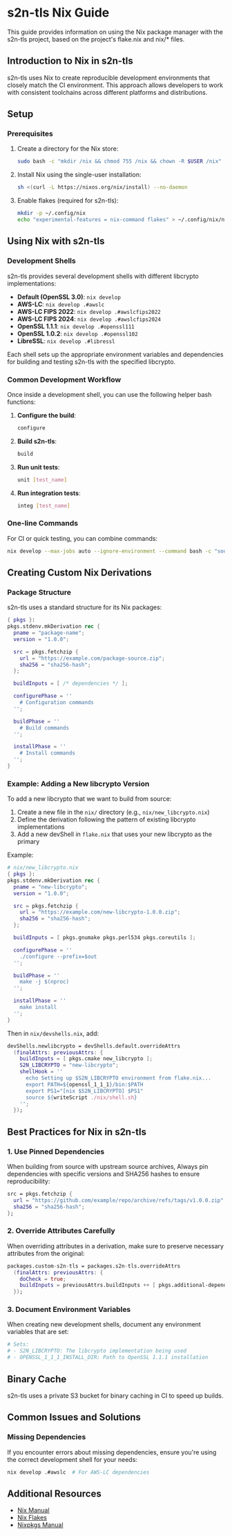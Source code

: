 # s2n-tls Nix Guide

This guide provides information on using the Nix package manager with the s2n-tls project, based on the project's flake.nix and nix/* files.

## Introduction to Nix in s2n-tls

s2n-tls uses Nix to create reproducible development environments that closely match the CI environment. This approach allows developers to work with consistent toolchains across different platforms and distributions.

## Setup

### Prerequisites

1. Create a directory for the Nix store:
   ```bash
   sudo bash -c "mkdir /nix && chmod 755 /nix && chown -R $USER /nix"
   ```

2. Install Nix using the single-user installation:
   ```bash
   sh <(curl -L https://nixos.org/nix/install) --no-daemon
   ```

3. Enable flakes (required for s2n-tls):
   ```bash
   mkdir -p ~/.config/nix
   echo "experimental-features = nix-command flakes" > ~/.config/nix/nix.conf
   ```

## Using Nix with s2n-tls

### Development Shells

s2n-tls provides several development shells with different libcrypto implementations:

- **Default (OpenSSL 3.0)**: `nix develop`
- **AWS-LC**: `nix develop .#awslc`
- **AWS-LC FIPS 2022**: `nix develop .#awslcfips2022`
- **AWS-LC FIPS 2024**: `nix develop .#awslcfips2024`
- **OpenSSL 1.1.1**: `nix develop .#openssl111`
- **OpenSSL 1.0.2**: `nix develop .#openssl102`
- **LibreSSL**: `nix develop .#libressl`

Each shell sets up the appropriate environment variables and dependencies for building and testing s2n-tls with the specified libcrypto.

### Common Development Workflow

Once inside a development shell, you can use the following helper bash functions:

1. **Configure the build**:
   ```bash
   configure
   ```

2. **Build s2n-tls**:
   ```bash
   build
   ```

3. **Run unit tests**:
   ```bash
   unit [test_name]
   ```

4. **Run integration tests**:
   ```bash
   integ [test_name]
   ```

### One-line Commands

For CI or quick testing, you can combine commands:

```bash
nix develop --max-jobs auto --ignore-environment --command bash -c "source ./nix/shell.sh; configure; build; unit"
```

## Creating Custom Nix Derivations

### Package Structure

s2n-tls uses a standard structure for its Nix packages:

```nix
{ pkgs }:
pkgs.stdenv.mkDerivation rec {
  pname = "package-name";
  version = "1.0.0";

  src = pkgs.fetchzip {
    url = "https://example.com/package-source.zip";
    sha256 = "sha256-hash";
  };

  buildInputs = [ /* dependencies */ ];

  configurePhase = ''
    # Configuration commands
  '';

  buildPhase = ''
    # Build commands
  '';

  installPhase = ''
    # Install commands
  '';
}
```

### Example: Adding a New libcrypto Version

To add a new libcrypto that we want to build from source:

1. Create a new file in the `nix/` directory (e.g., `nix/new_libcrypto.nix`)
2. Define the derivation following the pattern of existing libcrypto implementations
3. Add a new devShell in `flake.nix` that uses your new libcrypto as the primary

Example:

```nix
# nix/new_libcrypto.nix
{ pkgs }:
pkgs.stdenv.mkDerivation rec {
  pname = "new-libcrypto";
  version = "1.0.0";

  src = pkgs.fetchzip {
    url = "https://example.com/new-libcrypto-1.0.0.zip";
    sha256 = "sha256-hash";
  };

  buildInputs = [ pkgs.gnumake pkgs.perl534 pkgs.coreutils ];

  configurePhase = ''
    ./configure --prefix=$out
  '';

  buildPhase = ''
    make -j $(nproc)
  '';

  installPhase = ''
    make install
  '';
}
```

Then in `nix/devshells.nix`, add:

```nix
devShells.newlibcrypto = devShells.default.overrideAttrs
  (finalAttrs: previousAttrs: {
    buildInputs = [ pkgs.cmake new_libcrypto ];
    S2N_LIBCRYPTO = "new-libcrypto";
    shellHook = ''
      echo Setting up $S2N_LIBCRYPTO environment from flake.nix...
      export PATH=${openssl_1_1_1}/bin:$PATH
      export PS1="[nix $S2N_LIBCRYPTO] $PS1"
      source ${writeScript ./nix/shell.sh}
    '';
  });
```

## Best Practices for Nix in s2n-tls

### 1. Use Pinned Dependencies

When building from source with upstream source archives, Always pin dependencies with specific versions and SHA256 hashes to ensure reproducibility:

```nix
src = pkgs.fetchzip {
  url = "https://github.com/example/repo/archive/refs/tags/v1.0.0.zip";
  sha256 = "sha256-hash";
};
```

### 2. Override Attributes Carefully

When overriding attributes in a derivation, make sure to preserve necessary attributes from the original:

```nix
packages.custom-s2n-tls = packages.s2n-tls.overrideAttrs
  (finalAttrs: previousAttrs: {
    doCheck = true;
    buildInputs = previousAttrs.buildInputs ++ [ pkgs.additional-dependency ];
  });
```

### 3. Document Environment Variables

When creating new development shells, document any environment variables that are set:

```nix
# Sets:
# - S2N_LIBCRYPTO: The libcrypto implementation being used
# - OPENSSL_1_1_1_INSTALL_DIR: Path to OpenSSL 1.1.1 installation
```

## Binary Cache

s2n-tls uses a private S3 bucket for binary caching in CI to speed up builds.

## Common Issues and Solutions

### Missing Dependencies

If you encounter errors about missing dependencies, ensure you're using the correct development shell for your needs:

```bash
nix develop .#awslc  # For AWS-LC dependencies
```

## Additional Resources

- [Nix Manual](https://nixos.org/manual/nix/stable/)
- [Nix Flakes](https://nixos.wiki/wiki/Flakes)
- [Nixpkgs Manual](https://nixos.org/manual/nixpkgs/stable/)
